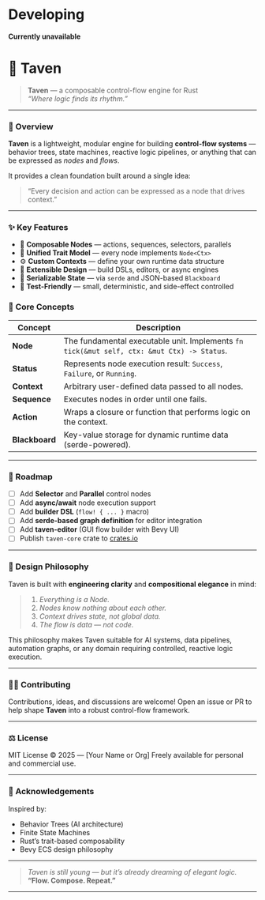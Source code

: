 # Developing

**Currently unavailable**


# 🧩 Taven

> **Taven** — a composable control-flow engine for Rust  
> _“Where logic finds its rhythm.”_

---

### 🌌 Overview

**Taven** is a lightweight, modular engine for building **control-flow systems** —  
behavior trees, state machines, reactive logic pipelines, or anything that can  
be expressed as *nodes* and *flows*.

It provides a clean foundation built around a single idea:

> “Every decision and action can be expressed as a node that drives context.”

---

### ✨ Key Features

- 🧠 **Composable Nodes** — actions, sequences, selectors, parallels  
- 🧩 **Unified Trait Model** — every node implements `Node<Ctx>`  
- ⚙️ **Custom Contexts** — define your own runtime data structure  
- 🧰 **Extensible Design** — build DSLs, editors, or async engines  
- 💾 **Serializable State** — via `serde` and JSON-based `Blackboard`  
- 🧪 **Test-Friendly** — small, deterministic, and side-effect controlled  



### 🧬 Core Concepts

| Concept        | Description                                                                                |
| -------------- | ------------------------------------------------------------------------------------------ |
| **Node**       | The fundamental executable unit. Implements `fn tick(&mut self, ctx: &mut Ctx) -> Status`. |
| **Status**     | Represents node execution result: `Success`, `Failure`, or `Running`.                      |
| **Context**    | Arbitrary user-defined data passed to all nodes.                                           |
| **Sequence**   | Executes nodes in order until one fails.                                                   |
| **Action**     | Wraps a closure or function that performs logic on the context.                            |
| **Blackboard** | Key-value storage for dynamic runtime data (serde-powered).                                |

---

### 🧭 Roadmap

* [ ] Add **Selector** and **Parallel** control nodes
* [ ] Add **async/await** node execution support
* [ ] Add **builder DSL** (`flow! { ... }` macro)
* [ ] Add **serde-based graph definition** for editor integration
* [ ] Add **taven-editor** (GUI flow builder with Bevy UI)
* [ ] Publish `taven-core` crate to [crates.io](https://crates.io/)

---

### 🧠 Design Philosophy

Taven is built with **engineering clarity** and **compositional elegance** in mind:

> 1. *Everything is a Node.*
> 2. *Nodes know nothing about each other.*
> 3. *Context drives state, not global data.*
> 4. *The flow is data — not code.*

This philosophy makes Taven suitable for AI systems, data pipelines, automation graphs, or any domain requiring controlled, reactive logic execution.

---

### 🧑‍💻 Contributing

Contributions, ideas, and discussions are welcome!
Open an issue or PR to help shape **Taven** into a robust control-flow framework.

---

### ⚖️ License

MIT License © 2025 — [Your Name or Org]
Freely available for personal and commercial use.

---

### 🌈 Acknowledgements

Inspired by:

* Behavior Trees (AI architecture)
* Finite State Machines
* Rust’s trait-based composability
* Bevy ECS design philosophy

---

> *Taven is still young — but it’s already dreaming of elegant logic.*
> **“Flow. Compose. Repeat.”**

---


